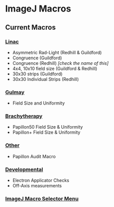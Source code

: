 # ImageJ Macros

## Current Macros
### [Linac](Linac/)
- Asymmetric Rad-Light (Redhill & Guildford)
- Congruence (Guildford)
- Congruence (Redhill) *[check the name of this]*
- 4x4, 10x10 field size (Guildford & Redhill)
- 30x30 strips (Guildford)
- 30x30 Individual Strips (Redhill)
 
### [Gulmay](Gulmay/)
- Field Size and Uniformity

### [Brachytherapy](Brachytherapy/)
- Papillon50 Field Size & Uniformity
- Papillon+ Field Size & Uniformity

### [Other](Other/)
- Papillon Audit Macro
 
### [Developmental](Dev/)
- Electron Applicator Checks
- Off-Axis measurements

### [ImageJ Macro Selector Menu](Menu/)


